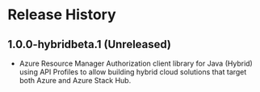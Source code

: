 # Release History

## 1.0.0-hybridbeta.1 (Unreleased)

- Azure Resource Manager Authorization client library for Java (Hybrid) using API Profiles to allow building hybrid cloud solutions
that target both Azure and Azure Stack Hub.

